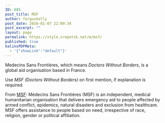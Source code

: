 ```yaml
---
ID: 685
post_title: MSF
author: ferguskelly
post_date: 2016-01-07 22:09:34
post_excerpt: ""
layout: page
permalink: https://style.srepetsk.net/m/msf/
published: true
kalinsPDFMeta:
  - '{"showLink":"default"}'
---
```

<p class="p1">Medecins Sans Frontières, which means <em>Doctors Without Borders</em>, is a global aid organisation based in France.</p>
<p class="p1">Use <em>MSF (Doctors Without Borders)</em> on first mention, if explanation is required.</p>
<p class="p1"></p>
<p class="p1">From <a href="http://www.msf.org/" target="_blank">MSF</a>: Médecins Sans Frontières (MSF) is an independent, medical humanitarian organisation that delivers emergency aid to people affected by armed conflict, epidemics, natural disasters and exclusion from healthcare. MSF offers assistance to people based on need, irrespective of race, religion, gender or political affiliation.</p>